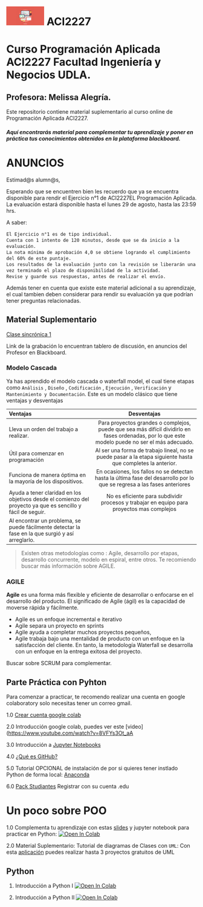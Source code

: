 # <img aling src="https://github.com/malegria01/ACI2227/blob/main/img/programacion.jpg" alt="drawing" width="100">  ACI2227  
 


# Curso Programación Aplicada ACI2227 Facultad Ingeniería y Negocios UDLA.

## Profesora: Melissa Alegría. 

Este repositorio contiene material suplementario al curso online de Programación Aplicada ACI2227.
 
##### Aquí encontrarás material para complementar tu aprendizaje y poner en práctica tus conocimientos obtenidos en la plataforma blackboard.


# ANUNCIOS

Estimad@s alumn@s,

Esperando que se encuentren bien les recuerdo que ya se encuentra disponible para rendir el Ejercicio  n°1 de ACI2227EL Programación Aplicada. La evaluación estará disponible hasta el lunes 29 de agosto, hasta las 23:59 hrs.

A saber:

    El Ejercicio n°1 es de tipo individual.
    Cuenta con 1 intento de 120 minutos, desde que se da inicio a la evaluación.
    La nota mínima de aprobación 4,0 se obtiene logrando el cumplimiento del 60% de este puntaje.
    Los resultados de la evaluación junto con la revisión se liberarán una vez terminado el plazo de disponibilidad de la actividad.
    Revise y guarde sus respuestas, antes de realizar el envío.

Además tener en cuenta que  existe este material adicional a su aprendizaje, el cual tambien deben considerar para rendir su evaluación ya que podrían tener preguntas relacionadas.


## Material Suplementario 

[Clase sincrónica 1](https://github.com/malegria01/ACI2227/blob/main/material/Clase1.pdf)

Link de la grabación lo encuentran tablero de discusión, en anuncios del Profesor en Blackboard.

### Modelo Cascada

Ya has aprendido el modelo cascada o waterfall model, el cual tiene etapas como ```Análisis``` , ```Diseño``` , ```Codificación``` , ```Ejecución``` , ```Verificación``` y ```Mantenimiento y Documentación```.
Este es un modelo clásico que tiene ventajas y desventajas

| Ventajas| Desventajas         
|:--------------------|:--------------------:|
| Lleva un orden del trabajo a realizar. |  Para proyectos grandes o complejos, puede que sea más difícil dividirlo en fases ordenadas, por lo que este modelo puede no ser el más adecuado.
| Útil para comenzar en programación | Al ser una forma de trabajo lineal, no  se puede pasar a la etapa siguiente hasta que completes la anterior.
| Funciona de manera óptima en la mayoría de los dispositivos. | En ocasiones, los fallos no se detectan hasta la última fase del desarrollo por lo que  se regresa a las fases anteriores
| Ayuda a tener claridad en los objetivos desde el comienzo del proyecto ya que es sencillo y fácil de seguir. | No es eficiente para subdividir procesos y trabajar en equipo para proyectos mas complejos
|Al encontrar un problema, se puede fácilmente detectar la fase en la que surgió y así arreglarlo.


> Existen otras metodologías como : 
Agile, desarrollo por etapas, desarrollo concurrente, modelo en espiral, entre otros. Te recomiendo buscar más información sobre AGILE.

### AGILE
**Agile** es una forma más flexible y eficiente de desarrollar o enfocarse en el desarrollo del producto. El significado de Agile (ágil) es la capacidad de moverse rápida y fácilmente.

* Agile es un enfoque incremental e iterativo
* Agile separa un proyecto en sprints
* Agile ayuda a completar muchos proyectos pequeños, 
* Agile trabaja bajo una mentalidad de producto con un enfoque en la satisfacción del cliente. En tanto, la metodología Waterfall se desarrolla con un enfoque en la entrega exitosa del proyecto.

Buscar sobre SCRUM para complementar.

## Parte Práctica con Pyhton

Para comenzar a practicar, te recomendo realizar una cuenta en google colaboratory  solo necesitas tener un correo gmail. 

1.0 [Crear cuenta google colab](https://colab.research.google.com/)

2.0 Introducción google colab, puedes ver este [video](https://www.youtube.com/watch?v=8VFYs3Ot_aA

3.0 Introducción a [Jupyter Notebooks](https://github.com/dtravisany/ACI777/blob/main/01_Jupyter_notebooks/README.md)

4.0 [¿Qué es GitHub?](https://github.com/dtravisany/ACI777/blob/main/03_Practico_github/README.md)

5.0 Tutorial OPCIONAL de instalación de por si quieres tener instlado Python de forma local: [Anaconda](https://github.com/dtravisany/ACI777/blob/main/00_instalar_anaconda/README.md)

6.0 [Pack Studiantes](https://education.github.com/pack)  Registrar con su cuenta .edu


# Un poco sobre POO

1.0 Complementa tu aprendizaje con estas [slides](https://github.com/malegria01/ACI2227/blob/main/material/Clase3.pdf) y jupyter notebook para practicar en Python:
[![Open In Colab](https://colab.research.google.com/assets/colab-badge.svg)](https://colab.research.google.com/github/malegria01/ACI222/blob/main/jupyter-notebook/Clase3-IntroduccionClasesObjetos.ipynb)

2.0 Material Suplementario: Tutorial de diagramas de Clases con `UML`: Con esta [aplicación](https://www.lucidchart.com/pages/es/tutorial-de-diagrama-de-clases-uml) puedes realizar hasta 3 proyectos gratuitos de UML

## Python

 1. Introducción a Python I [![Open In Colab](https://colab.research.google.com/assets/colab-badge.svg)](https://colab.research.google.com/github/malegria01/AnalisisDatos_ACI777_2022/blob/main/Clase2_IntroduccionPython1.ipynb)

 2. Introducción a Python II  [![Open In Colab](https://colab.research.google.com/assets/colab-badge.svg)](https://colab.research.google.com/github/malegria01/AnalisisDatos_ACI777_2022/blob/main/Notebooks/Clase3_RepasoPython2_parte1.ipynb)



